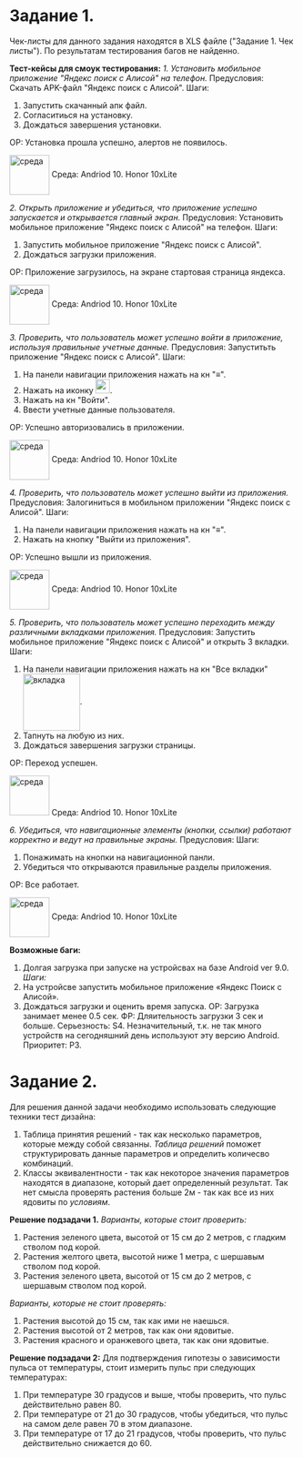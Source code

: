 **Задание 1.**
==============
Чек-листы для данного задания находятся в XLS файле ("Задание 1. Чек листы").
По результатам тестирования багов не найденно.

**Тест-кейсы для смоук тестирования:**
*1. Установить мобильное приложение "Яндекс поиск с Алисой" на телефон.*
Предусловия: Скачать APK-файл "Яндекс поиск с Алисой".
Шаги:
1. Запустить скачанный апк файл.
2. Согласитиься на установку.
3. Дождаться завершения установки.

ОР: Установка прошла успешно, алертов не появилось. 

<image src= "https://img2.reactor.cc/pics/post/full/Anime-фэндомы-It-is-Wednesday-My-Dudes-8129260.jpeg" width="70" align="center" alt= "среда">
Среда: Andriod 10. Honor 10xLite 
  
*2. Открыть приложение и убедиться, что приложение успешно запускается и открывается главный экран.*
Предусловия: Установить мобильное приложение "Яндекс поиск с Алисой" на телефон.
Шаги:
1. Запустить мобильное приложение "Яндекс поиск с Алисой".
2. Дождаться загрузки приложения.

ОР: Приложение загрузилось, на экране стартовая страница яндекса. 

<image src= "https://i.ytimg.com/vi/tF355OrFDw8/maxresdefault.jpg" width="70" align="center" alt= "среда">
Среда: Andriod 10. Honor 10xLite 

*3. Проверить, что пользователь может успешно войти в приложение, используя правильные учетные данные.*
Предусловия: Запуститьть приложение "Яндекс поиск с Алисой".
Шаги:
1. На панели навигации приложения нажать на кн "≡". 
2. Нажать на иконку <image src= "https://cdn2.iconfinder.com/data/icons/ios-7-icons/50/user_male4-1024.png" width="25">.
3. Нажать на кн "Войти".
4. Ввести учетные данные пользователя.

ОР: Успешно авторизовались в приложении. 

<image src= "https://img2.reactor.cc/pics/post/full/It-is-Wednesday-My-Dudes-8120196.jpeg" width="70" align="center" alt= "среда">
Среда: Andriod 10. Honor 10xLite 

*4. Проверить, что пользователь может успешно выйти из приложения.*
Предусловия: Залогиниться в мобильном приложении "Яндекс поиск с Алисой".
Шаги:
1. На панели навигации приложения нажать на кн "≡". 
2. Нажать на кнопку "Выйти из приложения".

ОР: Успешно вышли из приложения. 

<image src= "https://img2.reactor.cc/pics/post/full/It-is-Wednesday-My-Dudes-лягушка-карман-сигарета-8119189.jpeg" width="70" align="center" alt= "среда">
Среда: Andriod 10. Honor 10xLite 

*5. Проверить, что пользователь может успешно переходить между различными вкладками приложения.*
Предусловия: Запустить мобильное приложение "Яндекс поиск с Алисой" и открыть 3 вкладки.
Шаги:
1. На панели навигации приложения нажать на кн "Все вкладки" <image src= "https://img2.reactor.cc/pics/post/full/It-is-Wednesday-My-Dudes-лягушка-карман-сигарета-8119189.jpeg" width="100" align="center" alt= "вкладка">.
2. Тапнуть на любую из них.
3. Дождаться завершения загрузки страницы.

ОР: Переход успешен.

<image src= "https://img2.reactor.cc/pics/post/full/It-is-Wednesday-My-Dudes-8120327.jpeg" width="70" alt= "среда">
Среда: Andriod 10. Honor 10xLite 

*6. Убедиться, что навигационные элементы (кнопки, ссылки) работают корректно и ведут на правильные экраны.*
Предусловия: 
Шаги:
1. Понажимать на кнопки на навигационной панли.
2. Убедиться что открываются правильные разделы приложения.

ОР: Все работает. 

<image src= "https://chpic.su/_data/stickers/w/WednesdayFrog/WednesdayFrog_009.webp" width="70" align="center" alt= "среда">
Среда: Andriod 10. Honor 10xLite 

**Возможные баги:**
1. Долгая загрузка при запуске на устройсвах на базе Android ver 9.0.
*Шаги:* 
1. На устройсве запустить мобильное приложение «Яндекс Поиск с Алисой».
2. Дождаться загрузки и оценить время запуска.
ОР: Загрузка занимает менее 0.5 сек.
ФР: Дляительность загрузки 3 сек и больше.
Серьезность: 
S4. Незначительный, т.к. не так много устройств на сегодняшний день используют эту версию Android.
Приоритет: Р3.


**Задание 2.**
==============
Для решения данной задачи необходимо использовать следующие техники тест дизайна:
1. Таблица принятия решений - так как несколько параметров, которые между собой связанны. *Таблица решений* поможет структурировать данные параметров и определить количесво комбинаций.
2. Классы эквивалентности - так как некоторое значения параметров находятся в диапазоне, который дает определенный результат. Так нет смысла проверять растения больше 2м - так как все из них ядовиты по *условиям*.

**Решение подзадачи 1.**
*Варианты, которые стоит проверить:*
1. Растения зеленого цвета, высотой от 15 см до 2 метров, с гладким стволом под корой.
2. Растения желтого цвета, высотой ниже 1 метра, с шершавым стволом под корой.
3. Растения зеленого цвета, высотой от 15 см до 2 метров, с шершавым стволом под корой.

*Варианты, которые не стоит проверять:*
1. Растения высотой до 15 см, так как ими не наешься.
2. Растения высотой от 2 метров, так как они ядовитые.
3. Растения красного и оранжевого цвета, так как они ядовитые.

**Решение подзадачи 2:**
Для подтверждения гипотезы о зависимости пульса от температуры, стоит измерить пульс при следующих температурах:

1. При температуре 30 градусов и выше, чтобы проверить, что пульс действительно равен 80.
2. При температуре от 21 до 30 градусов, чтобы убедиться, что пульс на самом деле равен 70 в этом диапазоне.
3. При температуре от 17 до 21 градусов, чтобы проверить, что пульс действительно снижается до 60.
